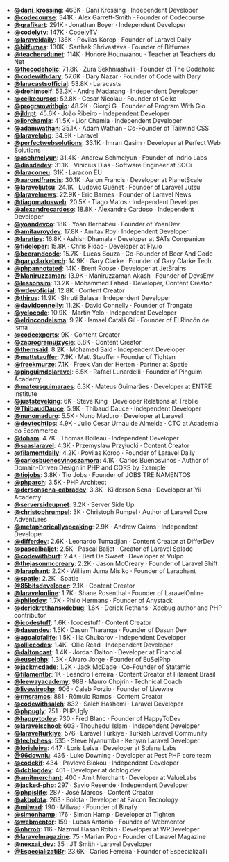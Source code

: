 - **[@dani_krossing](https://www.youtube.com/@dani_krossing)**: 463K ‧ Dani Krossing ‧ Independent Developer
- **[@codecourse](https://www.youtube.com/@codecourse)**: 341K ‧ Alex Garrett-Smith ‧ Founder of Codecourse
- **[@grafikart](https://www.youtube.com/@grafikart)**: 291K ‧ Jonathan Boyer ‧ Independent Developer
- **[@codelytv](https://www.youtube.com/@codelytv)**: 147K ‧ CodelyTV
- **[@laraveldaily](https://www.youtube.com/@laraveldaily)**: 136K ‧ Povilas Korop ‧ Founder of Laravel Daily
- **[@bitfumes](https://www.youtube.com/@bitfumes)**: 130K ‧ Sarthak Shrivastava ‧ Founder of Bitfumes
- **[@teachersdunet](https://www.youtube.com/@teachersdunet)**: 114K ‧ Honoré Hounwanou ‧ Teacher at Teachers du Net
- **[@thecodeholic](https://www.youtube.com/@thecodeholic)**: 71.8K ‧ Zura Sekhniashvili ‧ Founder of The Codeholic
- **[@codewithdary](https://www.youtube.com/@codewithdary)**: 57.6K ‧ Dary Nazar ‧ Founder of Code with Dary
- **[@laracastsofficial](https://www.youtube.com/@laracastsofficial)**: 53.8K ‧ Laracasts
- **[@drehimself](https://www.youtube.com/@drehimself)**: 53.3K ‧ Andre Madarang ‧ Independent Developer
- **[@celkecursos](https://www.youtube.com/@celkecursos)**: 52.8K ‧ Cesar Nicolau ‧ Founder of Celke
- **[@programwithgio](https://www.youtube.com/@programwithgio)**: 48.2K ‧ Giorgi G ‧ Founder of Program With Gio
- **[@jldrpt](https://www.youtube.com/@jldrpt)**: 45.6K ‧ João Ribeiro ‧ Independent Developer
- **[@liorchamla](https://www.youtube.com/@liorchamla)**: 41.5K ‧ Lior Chamla ‧ Independent Developer
- **[@adamwathan](https://www.youtube.com/@adamwathan)**: 35.1K ‧ Adam Wathan ‧ Co-Founder of Tailwind CSS
- **[@laravelphp](https://www.youtube.com/@laravelphp)**: 34.9K ‧ Laravel
- **[@perfectwebsolutions](https://www.youtube.com/@perfectwebsolutions)**: 33.1K ‧ Imran Qasim ‧ Developer at Perfect Web Solutions
- **[@aschmelyun](https://www.youtube.com/@aschmelyun)**: 31.4K ‧ Andrew Schmelyun ‧ Founder of Indrio Labs
- **[@diasdedev](https://www.youtube.com/@diasdedev)**: 31.1K ‧ Vinicius Dias ‧ Software Engineer at SOCi
- **[@laraconeu](https://www.youtube.com/@laraconeu)**: 31K ‧ Laracon EU
- **[@aarondfrancis](https://www.youtube.com/@aarondfrancis)**: 30.1K ‧ Aaron Francis ‧ Developer at PlanetScale
- **[@laraveljutsu](https://www.youtube.com/@laraveljutsu)**: 24.1K ‧ Ludovic Guénet ‧ Founder of Laravel Jutsu
- **[@laravelnews](https://www.youtube.com/@laravelnews)**: 22.9K ‧ Eric Barnes ‧ Founder of Laravel News
- **[@tiagomatosweb](https://www.youtube.com/@tiagomatosweb)**: 20.5K ‧ Tiago Matos ‧ Independent Developer
- **[@alexandrecardoso](https://www.youtube.com/@alexandrecardoso)**: 18.8K ‧ Alexandre Cardoso ‧ Independent Developer
- **[@yoandevco](https://www.youtube.com/@yoandevco)**: 18K ‧ Yoan Bernabeu ‧ Founder of YoanDev
- **[@amitavroydev](https://www.youtube.com/@amitavroydev)**: 17.8K ‧ Amitav Roy ‧ Independent Developer
- **[@laratips](https://www.youtube.com/@laratips)**: 16.8K ‧ Ashish Dhamala ‧ Developer at SATs Companion
- **[@fideloper](https://www.youtube.com/@fideloper)**: 15.8K ‧ Chris Fidao ‧ Developer at Fly.io
- **[@beerandcode](https://www.youtube.com/@beerandcode)**: 15.7K ‧ Lucas Souza ‧ Co-Founder of Beer And Code
- **[@garyclarketech](https://www.youtube.com/@garyclarketech)**: 14.9K ‧ Gary Clarke ‧ Founder of Gary Clarke Tech
- **[@phpannotated](https://www.youtube.com/@phpannotated)**: 14K ‧ Brent Roose ‧ Developer at JetBrains
- **[@Maniruzzaman](https://www.youtube.com/@Maniruzzaman)**: 13.9K ‧ Maniruzzaman Akash ‧ Founder of DevsEnv
- **[@lessonsim](https://www.youtube.com/@lessonsim)**: 13.2K ‧ Mohammed Fahad ‧ Developer, Content Creator
- **[@wdevoficial](https://www.youtube.com/@wdevoficial)**: 12.8K ‧ Content Creator
- **[@thirus](https://www.youtube.com/@thirus)**: 11.9K ‧ Shruti Balasa ‧ Independent Developer
- **[@davidconnelly](https://www.youtube.com/@davidconnelly)**: 11.2K ‧ David Connelly ‧ Founder of Trongate
- **[@yelocode](https://www.youtube.com/@yelocode)**: 10.9K ‧ Martin Yelo ‧ Independent Developer
- **[@elrincondeisma](https://www.youtube.com/@elrincondeisma)**: 9.2K ‧ Ismael Catalá Gil ‧ Founder of El Rincón de Isma
- **[@codeexperts](https://www.youtube.com/@codeexperts)**: 9K ‧ Content Creator
- **[@zaprogramujzycie](https://www.youtube.com/@zaprogramujzycie)**: 8.8K ‧ Content Creator
- **[@themsaid](https://www.youtube.com/@themsaid)**: 8.2K ‧ Mohamed Said ‧ Independent Developer
- **[@mattstauffer](https://www.youtube.com/@mattstauffer)**: 7.9K ‧ Matt Stauffer ‧ Founder of Tighten
- **[@freekmurze](https://www.youtube.com/@freekmurze)**: 7.1K ‧ Freek Van der Herten ‧ Partner at Spatie
- **[@pinguimdolaravel](https://www.youtube.com/@pinguimdolaravel)**: 6.5K ‧ Rafael Lunardelli ‧ Founder of Pinguim Academy
- **[@mateusguimaraes](https://www.youtube.com/@mateusguimaraes)**: 6.3K ‧ Mateus Guimarães ‧ Developer at ENTRE Institute
- **[@juststeveking](https://www.youtube.com/@juststeveking)**: 6K ‧ Steve King ‧ Developer Relations at Treblle
- **[@ThibaudDauce](https://www.youtube.com/@ThibaudDauce)**: 5.9K ‧ Thibaud Dauce ‧ Independent Developer
- **[@nunomaduro](https://www.youtube.com/@nunomaduro)**: 5.5K ‧ Nuno Maduro ‧ Developer at Laravel
- **[@devtechtips](https://www.youtube.com/@devtechtips)**: 4.9K ‧ Julio Cesar Urnau de Almeida ‧ CTO at Academia do Ecommerce
- **[@toham](https://www.youtube.com/@toham)**: 4.7K ‧ Thomas Boileau ‧ Independent Developer
- **[@saaslaravel](https://www.youtube.com/@saaslaravel)**: 4.3K ‧ Przemysław Przyłucki ‧ Content Creator
- **[@filamentdaily](https://www.youtube.com/@filamentdaily)**: 4.2K ‧ Povilas Korop ‧ Founder of Laravel Daily
- **[@carlosbuenosvinoszamora](https://www.youtube.com/@carlosbuenosvinoszamora)**: 4.1K ‧ Carlos Buenosvinos ‧ Author of Domain-Driven Design in PHP and CQRS by Example
- **[@tiojobs](https://www.youtube.com/@tiojobs)**: 3.8K ‧ Tio Jobs ‧ Founder of JOBS TREINAMENTOS
- **[@phparch](https://www.youtube.com/@phparch)**: 3.5K ‧ PHP Architect
- **[@dersonsena-cabradev](https://www.youtube.com/@dersonsena-cabradev)**: 3.3K ‧ Kilderson Sena ‧ Developer at Yii Academy
- **[@serversideupnet](https://www.youtube.com/@serversideupnet)**: 3.2K ‧ Server Side Up
- **[@christophrumpel](https://www.youtube.com/@christophrumpel)**: 3K ‧ Christoph Rumpel ‧ Author of Laravel Core Adventures
- **[@metaphoricallyspeaking](https://www.youtube.com/@metaphoricallyspeaking)**: 2.9K ‧ Andrew Cairns ‧ Independent Developer
- **[@differdev](https://www.youtube.com/@differdev)**: 2.6K ‧ Leonardo Tumadjian ‧ Content Creator at DifferDev
- **[@pascalbaljet](https://www.youtube.com/@pascalbaljet)**: 2.5K ‧ Pascal Baljet ‧ Creator of Laravel Splade
- **[@codewithburt](https://www.youtube.com/@codewithburt)**: 2.4K ‧ Bert De Swaef ‧ Developer at Vulpo
- **[@thejasonmccreary](https://www.youtube.com/@thejasonmccreary)**: 2.2K ‧ Jason McCreary ‧ Founder of Laravel Shift
- **[@laraphant](https://www.youtube.com/@laraphant)**: 2.2K ‧ William Juma Misiko ‧ Founder of Laraphant
- **[@spatie](https://www.youtube.com/@spatie)**: 2.2K ‧ Spatie
- **[@85bitsdeveloper](https://www.youtube.com/@85bitsdeveloper)**: 2.1K ‧ Content Creator
- **[@laravelonline](https://www.youtube.com/@laravelonline)**: 1.7K ‧ Shane Rosenthal ‧ Founder of LaravelOnline
- **[@philodev](https://www.youtube.com/@philodev)**: 1.7K ‧ Philo Hermans ‧ Founder of Anystack
- **[@derickrethansxdebug](https://www.youtube.com/@derickrethansxdebug)**: 1.6K ‧ Derick Rethans ‧ Xdebug author and PHP contributor
- **[@icodestuff](https://www.youtube.com/@icodestuff)**: 1.6K ‧ Icodestuff ‧ Content Creator
- **[@dasundev](https://www.youtube.com/@dasundev)**: 1.5K ‧ Dasun Tharanga ‧ Founder of Dasun Dev
- **[@agoalofalife](https://www.youtube.com/@agoalofalife)**: 1.5K ‧ Ilia Chubarov ‧ Independent Developer
- **[@olliecodes](https://www.youtube.com/@olliecodes)**: 1.4K ‧ Ollie Read ‧ Independent Developer
- **[@daltoncast](https://www.youtube.com/@daltoncast)**: 1.4K ‧ Jordan Dalton ‧ Developer at Financial
- **[@euseiphp](https://www.youtube.com/@euseiphp)**: 1.3K ‧ Álvaro Jorge ‧ Founder of EuSeiPhp
- **[@jackmcdade](https://www.youtube.com/@jackmcdade)**: 1.2K ‧ Jack McDade ‧ Co-Founder of Statamic
- **[@filamentbr](https://www.youtube.com/@filamentbr)**: 1K ‧ Leandro Ferreira ‧ Content Creator at Filament Brasil
- **[@leewayacademy](https://www.youtube.com/@leewayacademy)**: 988 ‧ Mauro Chojrin ‧ Technical Coach
- **[@livewirephp](https://www.youtube.com/@livewirephp)**: 906 ‧ Caleb Porzio ‧ Founder of Livewire
- **[@rmsramos](https://www.youtube.com/@rmsramos)**: 881 ‧ Rômulo Ramos ‧ Content Creator
- **[@codewithsaleh](https://www.youtube.com/@codewithsaleh)**: 832 ‧ Saleh Hashemi ‧ Laravel Developer
- **[@phpugly](https://www.youtube.com/@phpugly)**: 751 ‧ PHPUgly
- **[@happytodev](https://www.youtube.com/@happytodev)**: 730 ‧ Fred Blanc ‧ Founder of HappyToDev
- **[@laravelschool](https://www.youtube.com/@laravelschool)**: 603 ‧ Thouhedul Islam ‧ Independent Developer
- **[@laravelturkiye](https://www.youtube.com/@laravelturkiye)**: 576 ‧ Laravel Türkiye ‧ Turkish Laravel Community
- **[@techchess](https://www.youtube.com/@techchess)**: 535 ‧ Steve Nyanumba ‧ Kenyan Laravel Developer
- **[@lorisleiva](https://www.youtube.com/@lorisleiva)**: 447 ‧ Loris Leiva ‧ Developer at Solana Labs
- **[@96downlu](https://www.youtube.com/@96downlu)**: 436 ‧ Luke Downing ‧ Developer at Pest PHP core team
- **[@codekif](https://www.youtube.com/@codekif)**: 434 ‧ Pavlove Biokou ‧ Independent Developer
- **[@dcblogdev](https://www.youtube.com/@dcblogdev)**: 401 ‧ Developer at dcblog.dev
- **[@amitmerchant](https://www.youtube.com/@amitmerchant)**: 400 ‧ Amit Merchant ‧ Developer at ValueLabs
- **[@jacked-php](https://www.youtube.com/@jacked-php)**: 297 ‧ Savio Resende ‧ Independent Developer
- **[@phpislife](https://www.youtube.com/@phpislife)**: 287 ‧ José Marcos ‧ Content Creator
- **[@akbolota](https://www.youtube.com/@akbolota)**: 263 ‧ Bolota ‧ Developer at Falcon Tecnology
- **[@milwad](https://www.youtube.com/@milwad)**: 190 ‧ Milwad ‧ Founder of Binafy
- **[@simonhamp](https://www.youtube.com/@simonhamp)**: 176 ‧ Simon Hamp ‧ Developer at Tighten
- **[@webmentor](https://www.youtube.com/@webmentor)**: 159 ‧ Lucas Antônio ‧ Founder of Webmentor
- **[@nhrrob](https://www.youtube.com/@nhrrob)**: 116 ‧ Nazmul Hasan Robin ‧ Developer at WPDeveloper
- **[@laravelmagazine](https://www.youtube.com/@laravelmagazine)**: 75 ‧ Marian Pop ‧ Founder of Laravel Magazine
- **[@nexxai_dev](https://www.youtube.com/@nexxai_dev)**: 35 ‧ JT Smith ‧ Laravel Developer
- **[@EspecializatiBr](https://www.youtube.com/@EspecializatiBr)**: 23.6K ‧ Carlos Ferreira ‧ Founder of EspecializaTi
